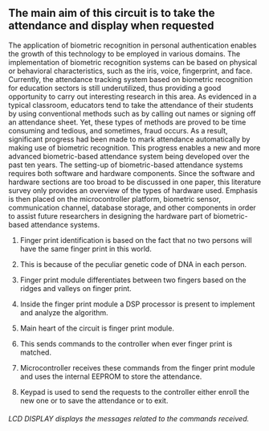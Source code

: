 ## The main aim of this circuit is to take the attendance and display when requested

The application of biometric recognition in personal authentication enables the growth of this technology to be employed in various domains. The implementation of biometric recognition systems can be based on physical or behavioral characteristics, such as the iris, voice, fingerprint, and face. Currently, the attendance tracking system based on biometric recognition for education sectors is still underutilized, thus providing a good opportunity to carry out interesting research in this area. As evidenced in a typical classroom, educators tend to take the attendance of their students by using conventional methods such as by calling out names or signing off an attendance sheet. Yet, these types of methods are proved to be time consuming and tedious, and sometimes, fraud occurs. As a result, significant progress had been made to mark attendance automatically by making use of biometric recognition. This progress enables a new and more advanced biometric-based attendance system being developed over the past ten years. The setting-up of biometric-based attendance systems requires both software and hardware components. Since the software and hardware sections are too broad to be discussed in one paper, this literature survey only provides an overview of the types of hardware used. Emphasis is then placed on the microcontroller platform, biometric sensor, communication channel, database storage, and other components in order to assist future researchers in designing the hardware part of biometric-based attendance systems.

1) Finger print identification is based on the fact that no two persons will have the same finger print in this world. 

2) This is because of the peculiar genetic code of DNA in each person. 

3) Finger print module differentiates between two fingers based on the ridges and valleys on finger print. 

4) Inside the finger print module a DSP processor is present to implement and analyze the algorithm.

5) Main heart of the circuit is finger print module. 

6) This sends commands to the controller when ever finger print is matched. 

7) Microcontroller receives these commands from the finger print module and uses the internal EEPROM to store the attendance. 

8) Keypad is used to send the requests to the controller either enroll the new one or to save the attendance or to exit.


###### LCD DISPLAY displays the messages related to the commands received.